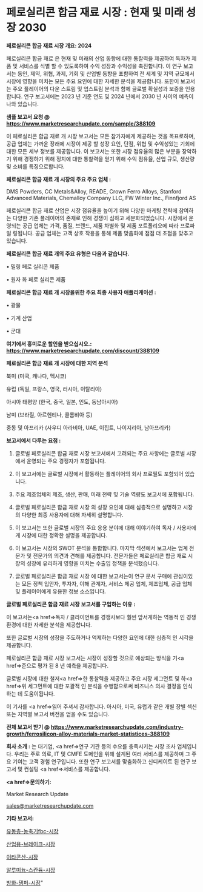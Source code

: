 # 페로실리콘 합금 재료 시장 : 현재 및 미래 성장 2030

<strong>페로실리콘 합금 재료 시장 개요: 2024</strong>

페로실리콘 합금 재료 은 현재 및 미래의 산업 동향에 대한 통찰력을 제공하여 독자가 제품 및 서비스를 식별 할 수 있도록하여 수익 성장과 수익성을 촉진합니다. 이 연구 보고서는 동인, 제약, 위협, 과제, 기회 및 산업별 동향을 포함하여 전 세계 및 지역 규모에서 시장에 영향을 미치는 모든 주요 요인에 대한 자세한 분석을 제공합니다. 또한이 보고서는 주요 플레이어의 다운 스트림 및 업스트림 분석과 함께 글로벌 확실성과 보증을 인용합니다. 연구 보고서에는 2023 년 기준 연도 및 2024 년에서 2030 년 사이의 예측이 나와 있습니다.



<strong>샘플 보고서 요청 @ <a href=https://www.marketresearchupdate.com/sample/388109>https://www.marketresearchupdate.com/sample/388109</a></strong>

이 페로실리콘 합금 재료 개 시장 보고서는 모든 참가자에게 제공하는 것을 목표로하며, 공급 업체는 가까운 장래에 시장이 제공 할 성장 요인, 단점, 위협 및 수익성있는 기회에 대한 모든 세부 정보를 제공합니다. 이 보고서는 또한 시장 점유율의 많은 부분을 장악하기 위해 경쟁하기 위해 정치에 대한 통찰력을 얻기 위해 수익 점유율, 산업 규모, 생산량 및 소비를 특징으로합니다.



<strong>페로실리콘 합금 재료 개 시장의 주요 주요 업체 :</strong>

DMS Powders, CC Metals&Alloy, READE, Crown Ferro Alloys, Stanford Advanced Materials, Chemalloy Company LLC, FW Winter Inc., Finnfjord AS

페로실리콘 합금 재료 산업은 시장 점유율을 높이기 위해 다양한 마케팅 전략에 참여하는 다양한 기존 플레이어의 존재로 인해 경쟁이 심하고 세분화되었습니다. 시장에서 운영되는 공급 업체는 가격, 품질, 브랜드, 제품 차별화 및 제품 포트폴리오에 따라 프로파일 링됩니다. 공급 업체는 고객 상호 작용을 통해 제품 맞춤화에 점점 더 초점을 맞추고 있습니다.



<strong>페로실리콘 합금 재료 개의 주요 유형은 다음과 같습니다.</strong>

• 밀링 페로 실리콘 제품

• 원자 화 페로 실리콘 제품



<strong>페로실리콘 합금 재료 개 시장을위한 주요 최종 사용자 애플리케이션 :</strong>

• 광물

• 기계 산업

• 군대



<strong>여기에서 흥미로운 할인을 받으십시오.: <a href=https://www.marketresearchupdate.com/discount/388109>https://www.marketresearchupdate.com/discount/388109</a></strong>



<strong>페로실리콘 합금 재료 개 시장에 대한 지역 분석</strong>

북미 (미국, 캐나다, 멕시코)

유럽 (독일, 프랑스, 영국, 러시아, 이탈리아)

아시아 태평양 (한국, 중국, 일본, 인도, 동남아시아)

남미 (브라질, 아르헨티나, 콜롬비아 등)

중동 및 아프리카 (사우디 아라비아, UAE, 이집트, 나이지리아, 남아프리카)



<strong>보고서에서 다루는 요점 :</strong>

1. 글로벌 페로실리콘 합금 재료 시장 보고서에서 고려되는 주요 사항에는 글로벌 시장에서 운영되는 주요 경쟁자가 포함됩니다.

2. 이 보고서에는 글로벌 시장에서 활동하는 플레이어의 회사 프로필도 포함되어 있습니다.

3. 주요 제조업체의 제조, 생산, 판매, 미래 전략 및 기술 역량도 보고서에 포함됩니다.

4. 글로벌 페로실리콘 합금 재료 시장 의 성장 요인에 대해 심층적으로 설명하고 시장의 다양한 최종 사용자에 대해 자세히 설명합니다.

5. 이 보고서는 또한 글로벌 시장의 주요 응용 분야에 대해 이야기하여 독자 / 사용자에게 시장에 대한 정확한 설명을 제공합니다.

6. 이 보고서는 시장의 SWOT 분석을 통합합니다. 마지막 섹션에서 보고서는 업계 전문가 및 전문가의 의견과 견해를 제공합니다. 전문가들은 페로실리콘 합금 재료 시장의 성장에 유리하게 영향을 미치는 수출입 정책을 분석했습니다.

7. 글로벌 페로실리콘 합금 재료 시장 에 대한 보고서는이 연구 문서 구매에 관심이있는 모든 정책 입안자, 투자자, 이해 관계자, 서비스 제공 업체, 제조업체, 공급 업체 및 플레이어에게 유용한 정보 소스입니다.



<strong>글로벌 페로실리콘 합금 재료 시장 보고서를 구입하는 이유 :</strong>

이 보고서는<a href=>독자 / 클</a>라이언트를 경쟁사보다 훨씬 앞서게하는 역동적 인 경쟁 환경에 대한 자세한 분석을 제공합니다.

또한 글로벌 시장의 성장을 주도하거나 억제하는 다양한 요인에 대한 심층적 인 시각을 제공합니다.

페로실리콘 합금 재료 시장 보고서는 시장이 성장할 것으로 예상되는 방식을 기<a href=>준으로</a> 평가 된 8 년 예측을 제공합니다.

글로벌 시장에 대한 철저<a href=>한 통찰력</a>을 제공하고 주요 시장 세그먼트 및 하<a href=>위 세그</a>먼트에 대한 포괄적 인 분석을 수행함으로써 비즈니스 의사 결정을 인식하는 데 도움이됩니다.

이 기사를 <a href=>읽어 주</a>셔서 감사합니다. 아시아, 미국, 유럽과 같은 개별 장별 섹션 또는 지역별 보고서 버전을 얻을 수도 있습니다.



<strong>전체 보고서 받기 @ <a href=https://www.marketresearchupdate.com/industry-growth/ferrosilicon-alloy-materials-market-statistices-388109>https://www.marketresearchupdate.com/industry-growth/ferrosilicon-alloy-materials-market-statistices-388109</a></strong>



<strong>회사 소개 :</strong>
는 대기업, <a href=>연구 기</a>관 등의 수요를 충족시키는 시장 조사 업체입니다. 우리는 주로 의료, IT 및 CMFE 도메인을 위해 설계된 여러 서비스를 제공하며 그 주요 기여는 고객 경험 연구입니다. 또한 연구 보고서를 맞춤화하고 신디케이트 된 연구 보고서 및 컨설팅 <a href=>서비</a>스를 제공합니다.



<strong><a href=>문의하기:</a></strong>

Market Research Update

sales@marketresearchupdate.com



<strong>기타 보고서:</strong>

<a href=https://www.linkedin.com/pulse/유동층-농축기fbc-시장-진입-전략-및-위험-평가2029년-market-matrix-musings-analysis/>유동층-농축기fbc-시장</a>

<a href=https://www.linkedin.com/pulse/산업용-브레이크-시장-현재-및-미래-성장-2029-consumer-connection-compendium-ana-kcvlf/>산업용-브레이크-시장</a>

<a href=https://www.linkedin.com/pulse/이타콘산-시장-현재-및-미래-성장-2029-analytics-alchemy-360-analysis-epyqf/>이타콘산-시장</a>

<a href=https://www.linkedin.com/pulse/알루미늄-스칸듐-시장-현재-및-미래-성장-2030-analytics-alchemy-360-analysis-gsovf/>알루미늄-스칸듐-시장</a>

<a href=https://www.linkedin.com/pulse/방화-댐퍼-시장-진입-전략-및-위험-평가2029년-survey-savvy-insights-360-analysis-pjbjf/>방화-댐퍼-시장</a>"
